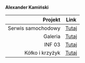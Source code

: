 **Alexander Kamiński**


| Projekt | Link |
|-----:|---------------|
| Serwis samochodowy | <a href="https://alexkaminskii.github.io/Projekt%20Serwis%20Samochodowy/index.html">Tutaj</a> |
| Galeria | <a href="https://alexkaminskii.github.io/Galeria/index.html">Tutaj</a> |
| INF 03 | <a href="https://alexkaminskii.github.io/INF%2003/index.html">Tutaj</a> |
| Kółko i krzyżyk | <a href="https://alexkaminskii.github.io/K%C3%B3%C5%82ko%20i%20krzy%C5%BCyk)">Tutaj</a> |
